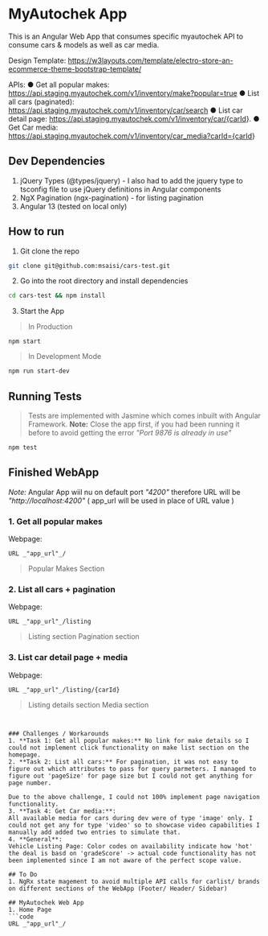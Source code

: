 # MyAutochek App
This is an Angular Web App that consumes specific myautochek API to consume cars & models as well as car media.

Design Template: <https://w3layouts.com/template/electro-store-an-ecommerce-theme-bootstrap-template/>

APIs:
● Get all popular makes: <https://api.staging.myautochek.com/v1/inventory/make?popular=true>
● List all cars (paginated): <https://api.staging.myautochek.com/v1/inventory/car/search>
● List car detail page: <https://api.staging.myautochek.com/v1/inventory/car/{carId>}.
● Get Car media: <https://api.staging.myautochek.com/v1/inventory/car_media?carId={carId>}


## Dev Dependencies

1. jQuery Types (@types/jquery) -  I also had to add the jquery type to tsconfig file to use jQuery definitions in Angular components
2. NgX Pagination (ngx-pagination) - for listing pagination
3. Angular 13 (tested on local only)

## How to run
1. Git clone the repo
```bash
git clone git@github.com:msaisi/cars-test.git
```

2. Go into the root directory and install dependencies
```bash
cd cars-test && npm install
```

3. Start the App
> In Production
```**bash**
npm start
```
> In Development Mode
```bash
npm run start-dev
```

## Running Tests
> Tests are implemented with Jasmine which comes inbuilt with Angular Framework.
**Note:** Close the app  first, if you had been running it before to avoid getting the error _"Port 9876 is already in use"_
```bash
npm test
```

## Finished WebApp
_Note:_ Angular App wiil nu on default port _"4200"_ therefore URL will be _"http://localhost:4200"_ ( app_url will be used in place of URL value )

### 1. Get all popular makes
Webpage: 
```
URL _"app_url"_/
```
> Popular Makes Section

### 2. List all cars + pagination
Webpage:
```
URL _"app_url"_/listing
```
> Listing section
> Pagination section

### 3. List car detail page + media
Webpage:
```
URL _"app_url"_/listing/{carId} 
```
> Listing details section
> Media section
```


### Challenges / Workarounds
1. **Task 1: Get all popular makes:** No link for make details so I could not implement click functionality on make list section on the homepage.
2. **Task 2: List all cars:** For pagination, it was not easy to figure out which attributes to pass for query parmeters. I managed to figure out 'pageSize' for page size but I could not get anything for page number.

Due to the above challenge, I could not 100% implement page navigation functionality.
3. **Task 4: Get Car media:**:
All available media for cars during dev were of type 'image' only. I could not get any for type 'video' so to showcase video capabilities I manually add added two entries to simulate that.
4. **General**:
Vehicle Listing Page: Color codes on availability indicate how 'hot' the deal is basd on 'gradeScore' -> actual code functionality has not been implemented since I am not aware of the perfect scope value.

## To Do
1. NgRx state magement to avoid multiple API calls for carlist/ brands on different sections of the WebApp (Footer/ Header/ Sidebar)

## MyAutochek Web App
1. Home Page 
```code
URL _"app_url"_/
```
